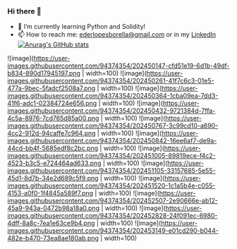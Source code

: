 ### Hi there 👋

- 🌱 I’m currently learning Python and Solidity!
- 📫 How to reach me: ederlopesborella@gmail.com or in my <a href="https://www.linkedin.com/in/eder-borella">LinkedIn</a>
[![Anurag's GitHub stats](https://github-readme-stats.vercel.app/api?username=EderBorella)](https://github.com/anuraghazra/github-readme-stats)

![image](https://user-images.githubusercontent.com/94374354/202450147-cfd51e19-6d1b-49df-b834-890d17945197.png | width=100)
![image](https://user-images.githubusercontent.com/94374354/202450261-41f7c6c3-01e5-477a-9bec-5fadcf2508a7.png | width=100)
![image](https://user-images.githubusercontent.com/94374354/202450364-1cba09ea-7dd3-41f6-adc1-02384724e656.png | width=100)
![image](https://user-images.githubusercontent.com/94374354/202450432-9721384d-7ffa-4c5a-8976-7cd765d85a00.png | width=100)
![image](https://user-images.githubusercontent.com/94374354/202450767-3c99cd10-a690-4cc2-912d-94caffe7c964.png | width=100)
![image](https://user-images.githubusercontent.com/94374354/202450842-16ee6af7-de9a-44cd-bb4f-5685edf8c2bc.png | width=100)
![image](https://user-images.githubusercontent.com/94374354/202451005-89819ece-f4c2-4523-b3c5-e724464ad633.png | width=100)
![image](https://user-images.githubusercontent.com/94374354/202451105-33157685-5e55-45d1-8d7b-34e2d689c5f9.png | width=100)
![image](https://user-images.githubusercontent.com/94374354/202451520-1c1a5b4e-c055-4153-a0f0-1f4845a589f7.png | width=100)
![image](https://user-images.githubusercontent.com/94374354/202452507-2e90666e-ab12-45a9-943a-0472b98a18a0.png | width=100)
![image](https://user-images.githubusercontent.com/94374354/202452828-24f091ec-6980-4dff-8a8c-7ea1e63ce9b4.png | width=100)
![image](https://user-images.githubusercontent.com/94374354/202453149-e01cd290-b044-482e-b470-73ea8ae180ab.png | width=100)

<!--

- 🔭 I’m currently working on ...
- 🌱 I’m currently learning ...
- 👯 I’m looking to collaborate on ...
- 🤔 I’m looking for help with ...
- 💬 Ask me about ...
- 📫 How to reach me: ...
- 😄 Pronouns: ...
- ⚡ Fun fact: ...
-->
